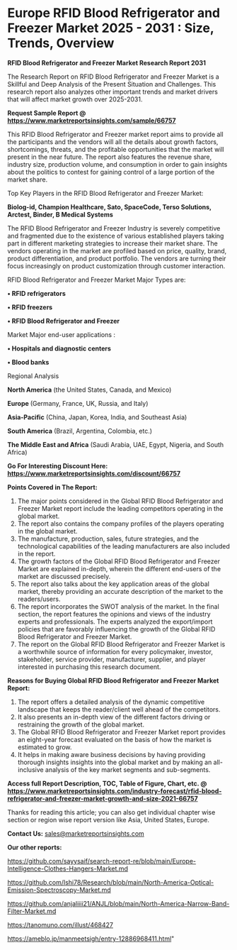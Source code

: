 # Europe RFID Blood Refrigerator and Freezer Market 2025 - 2031 : Size, Trends, Overview

<strong>RFID Blood Refrigerator and Freezer Market Research Report 2031</strong>

The Research Report on RFID Blood Refrigerator and Freezer Market is a Skillful and Deep Analysis of the Present Situation and Challenges. This research report also analyzes other important trends and market drivers that will affect market growth over 2025-2031.

<strong>Request Sample Report @ <a href=https://www.marketreportsinsights.com/sample/66757>https://www.marketreportsinsights.com/sample/66757</a></strong>

This RFID Blood Refrigerator and Freezer market report aims to provide all the participants and the vendors will all the details about growth factors, shortcomings, threats, and the profitable opportunities that the market will present in the near future. The report also features the revenue share, industry size, production volume, and consumption in order to gain insights about the politics to contest for gaining control of a large portion of the market share.

Top Key Players in the RFID Blood Refrigerator and Freezer Market:

<strong>Biolog-id, Champion Healthcare, Sato, SpaceCode, Terso Solutions, Arctest, Binder, B Medical Systems</strong>

The RFID Blood Refrigerator and Freezer Industry is severely competitive and fragmented due to the existence of various established players taking part in different marketing strategies to increase their market share. The vendors operating in the market are profiled based on price, quality, brand, product differentiation, and product portfolio. The vendors are turning their focus increasingly on product customization through customer interaction.

RFID Blood Refrigerator and Freezer Market Major Types are:

<strong>• RFID refrigerators

• RFID freezers

• RFID Blood Refrigerator and Freezer</strong>

Market Major end-user applications :

<strong>• Hospitals and diagnostic centers

• Blood banks</strong>

Regional Analysis

</u><strong><b>North America</b></strong> (the United States, Canada, and Mexico)

<strong><b>Europe </b></strong>(Germany, France, UK, Russia, and Italy)

<strong><b>Asia-Pacific</b></strong> (China, Japan, Korea, India, and Southeast Asia)

<strong><b>South America</b></strong> (Brazil, Argentina, Colombia, etc.)

<strong><b>The Middle East and Africa</b></strong> (Saudi Arabia, UAE, Egypt, Nigeria, and South Africa)

<strong>Go For Interesting Discount Here: <a href=https://www.marketreportsinsights.com/discount/66757>https://www.marketreportsinsights.com/discount/66757</a></strong>

<strong>Points Covered in The Report:</strong>
<ol>
  <li>The major points considered in the Global RFID Blood Refrigerator and Freezer Market report include the leading competitors operating in the global market.</li>
  <li>The report also contains the company profiles of the players operating in the global market.</li>
  <li>The manufacture, production, sales, future strategies, and the technological capabilities of the leading manufacturers are also included in the report.</li>
  <li>The growth factors of the Global RFID Blood Refrigerator and Freezer Market are explained in-depth, wherein the different end-users of the market are discussed precisely.</li>
  <li>The report also talks about the key application areas of the global market, thereby providing an accurate description of the market to the readers/users.</li>
  <li>The report incorporates the SWOT analysis of the market. In the final section, the report features the opinions and views of the industry experts and professionals. The experts analyzed the export/import policies that are favorably influencing the growth of the Global RFID Blood Refrigerator and Freezer Market.</li>
  <li>The report on the Global RFID Blood Refrigerator and Freezer Market is a worthwhile source of information for every policymaker, investor, stakeholder, service provider, manufacturer, supplier, and player interested in purchasing this research document.</li>
</ol>
<strong>Reasons for Buying Global RFID Blood Refrigerator and Freezer Market Report:</strong>

<ol>
  <li>The report offers a detailed analysis of the dynamic competitive landscape that keeps the reader/client well ahead of the competitors.</li>
  <li>It also presents an in-depth view of the different factors driving or restraining the growth of the global market.</li>
  <li>The Global RFID Blood Refrigerator and Freezer Market report provides an eight-year forecast evaluated on the basis of how the market is estimated to grow.</li>
  <li>It helps in making aware business decisions by having providing thorough insights insights into the global market and by making an all-inclusive analysis of the key market segments and sub-segments.</li>
</ol>
<strong>Access full Report Description, TOC, Table of Figure, Chart, etc. @ <a href=https://www.marketreportsinsights.com/industry-forecast/rfid-blood-refrigerator-and-freezer-market-growth-and-size-2021-66757>https://www.marketreportsinsights.com/industry-forecast/rfid-blood-refrigerator-and-freezer-market-growth-and-size-2021-66757</a></strong>


Thanks for reading this article; you can also get individual chapter wise section or region wise report version like Asia, United States, Europe.

<strong>Contact Us:</strong>
sales@marketreportsinsights.com

<strong>Our other reports:</strong>

<a href=https://github.com/sayysaif/search-report-re/blob/main/Europe-Intelligence-Clothes-Hangers-Market.md>https://github.com/sayysaif/search-report-re/blob/main/Europe-Intelligence-Clothes-Hangers-Market.md</a>

<a href=https://github.com/Ishi78/Research/blob/main/North-America-Optical-Emission-Spectroscopy-Market.md>https://github.com/Ishi78/Research/blob/main/North-America-Optical-Emission-Spectroscopy-Market.md</a>

<a href=https://github.com/anjaliiii21/ANJL/blob/main/North-America-Narrow-Band-Filter-Market.md>https://github.com/anjaliiii21/ANJL/blob/main/North-America-Narrow-Band-Filter-Market.md</a>

<a href=https://tanomuno.com/illust/468427>https://tanomuno.com/illust/468427</a>

<a href=https://ameblo.jp/manmeetsigh/entry-12886968411.html>https://ameblo.jp/manmeetsigh/entry-12886968411.html</a>"
